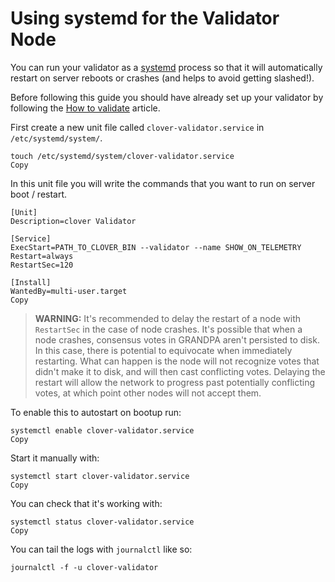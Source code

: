# Using systemd for the Validator Node

You can run your validator as a [systemd](https://en.wikipedia.org/wiki/Systemd) process so that it will automatically restart on server reboots or crashes \(and helps to avoid getting slashed!\).

Before following this guide you should have already set up your validator by following the [How to validate](https://wiki.polkadot.network/docs/en/learn-validator) article.

First create a new unit file called `clover-validator.service` in `/etc/systemd/system/`.

```text
touch /etc/systemd/system/clover-validator.service
Copy
```

In this unit file you will write the commands that you want to run on server boot / restart.

```text
[Unit]
Description=clover Validator

[Service]
ExecStart=PATH_TO_CLOVER_BIN --validator --name SHOW_ON_TELEMETRY
Restart=always
RestartSec=120

[Install]
WantedBy=multi-user.target
Copy
```

> **WARNING:** It's recommended to delay the restart of a node with `RestartSec` in the case of node crashes. It's possible that when a node crashes, consensus votes in GRANDPA aren't persisted to disk. In this case, there is potential to equivocate when immediately restarting. What can happen is the node will not recognize votes that didn't make it to disk, and will then cast conflicting votes. Delaying the restart will allow the network to progress past potentially conflicting votes, at which point other nodes will not accept them.

To enable this to autostart on bootup run:

```text
systemctl enable clover-validator.service
Copy
```

Start it manually with:

```text
systemctl start clover-validator.service
Copy
```

You can check that it's working with:

```text
systemctl status clover-validator.service
Copy
```

You can tail the logs with `journalctl` like so:

```text
journalctl -f -u clover-validator
```


